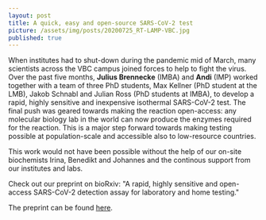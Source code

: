 ```yaml
---
layout: post
title: A quick, easy and open-source SARS-CoV-2 test
picture: /assets/img/posts/20200725_RT-LAMP-VBC.jpg
published: true
---
```

When institutes had to shut-down during the pandemic mid of March, many scientists across the VBC campus joined forces to help to fight the virus. 
Over the past five months, **Julius Brennecke** (IMBA) and **Andi** (IMP) worked together with a team of three PhD students, Max Kellner (PhD student at the LMB), Jakob Schnabl and Julian Ross (PhD students at IMBA), to develop a rapid, highly sensitive and inexpensive isothermal SARS-CoV-2 test. 
The final push was geared towards making the reaction open-access: any molecular biology lab in the world can now produce the enzymes required for the reaction. This is a major step forward towards making testing possible at population-scale and accessible also to low-resource countries.

This work would not have been possible without the help of our on-site biochemists Irina, Benedikt and Johannes and the continous support from our institutes and labs. 

Check out our preprint on bioRxiv: "A rapid, highly sensitive and open-access SARS-CoV-2 detection assay for laboratory and home testing."

The preprint can be found [here](https://www.biorxiv.org/content/10.1101/2020.06.23.166397v2).

